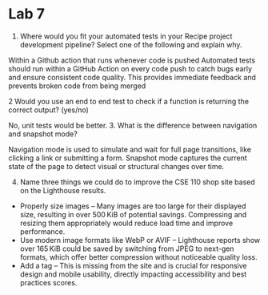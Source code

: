 # Lab 7

1. Where would you fit your automated tests in your Recipe project development pipeline? Select one of the following and explain why.
   
Within a Github action that runs whenever code is pushed 
Automated tests should run within a GitHub Action on every code push to catch bugs early and ensure consistent code quality. This provides immediate feedback and prevents broken code from being merged

2 Would you use an end to end test to check if a function is returning the correct output? (yes/no)

No, unit tests would be better.
3. What is the difference between navigation and snapshot mode?

Navigation mode is used to simulate and wait for full page transitions, like clicking a link or submitting a form. 
Snapshot mode captures the current state of the page to detect visual or structural changes over time.

4. Name three things we could do to improve the CSE 110 shop site based on the Lighthouse results.
- Properly size images – Many images are too large for their displayed size, resulting in over 500 KiB of potential savings. Compressing and resizing them appropriately would reduce load time and improve performance.
- Use modern image formats like WebP or AVIF – Lighthouse reports show over 165 KiB could be saved by switching from JPEG to next-gen formats, which offer better compression without noticeable quality loss.
- Add a <meta name="viewport"> tag – This is missing from the site and is crucial for responsive design and mobile usability, directly impacting accessibility and best practices scores.






